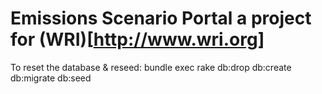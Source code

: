 # Emissions Scenario Portal a project for (WRI)[http://www.wri.org]

To reset the database & reseed: bundle exec rake db:drop db:create db:migrate db:seed
